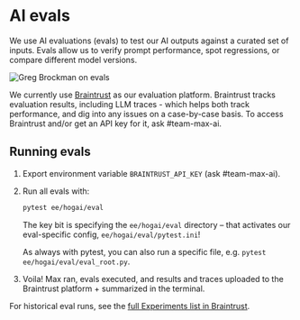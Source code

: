 # AI evals

We use AI evaluations (evals) to test our AI outputs against a curated set of inputs. Evals allow us to verify prompt performance, spot regressions, or compare different model versions.

![Greg Brockman on evals](https://res.cloudinary.com/dwxrm0iul/image/upload/v1731538464/tweet-1733553161884127435_2_cpectu.png)

We currently use [Braintrust](https://braintrust.dev) as our evaluation platform. Braintrust tracks evaluation results, including LLM traces - which helps both track performance, and dig into any issues on a case-by-case basis. To access Braintrust and/or get an API key for it, ask #team-max-ai.

## Running evals

1. Export environment variable `BRAINTRUST_API_KEY` (ask #team-max-ai).
2. Run all evals with:

    ```bash
    pytest ee/hogai/eval
    ```

    The key bit is specifying the `ee/hogai/eval` directory – that activates our eval-specific config, `ee/hogai/eval/pytest.ini`!

    As always with pytest, you can also run a specific file, e.g. `pytest ee/hogai/eval/eval_root.py`.

3. Voila! Max ran, evals executed, and results and traces uploaded to the Braintrust platform + summarized in the terminal.

For historical eval runs, see the [full Experiments list in Braintrust](https://www.braintrust.dev/app/PostHog/p/Max%20AI/experiments).
